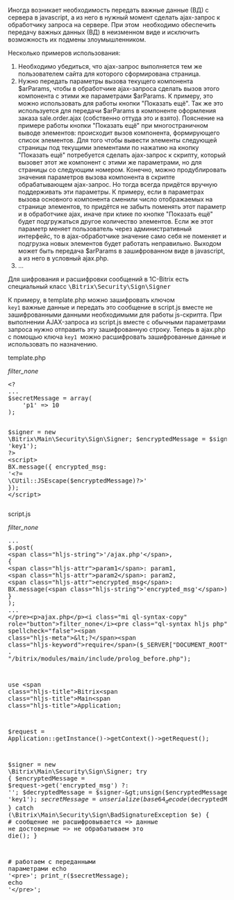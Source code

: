 <div class="article-content"><p>Иногда возникает необходимость передать важные данные (ВД) c сервера в javascript, а из него в нужный момент сделать ajax-запрос к обработчику запроса на сервере. При этом&nbsp; необходимо обеспечить передачу важных данных (ВД) в неизменном виде и исключить возможность их подмены злоумышленником.</p><p>Несколько примеров использования:</p><ol><li>Необходимо убедиться, что ajax-запрос выполняется тем же пользователем сайта для которого сформирована страница.</li><li>Нужно передать параметры вызова текущего компонента $arParams, чтобы в обработчике ajax-запроса сделать вызов этого компонента с этими же параметрами $arParams. К примеру, это можно использовать для работы кнопки "Показать ещё". Так же это используется для передачи $arParams в компоненте оформления заказа sale.order.ajax (собственно оттуда это и взято). Пояснение на примере работы кнопки "Показать ещё" при многостраничном выводе элементов: происходит вызов компонента, формирующего список элементов. Для того чтобы вывести элементы следующей страницы под текущими элементами по нажатию на кнопку "Показать ещё" потребуется сделать ajax-запрос к скрипту, который вызовет этот же компонент с этими же параметрами, но для страницы со следующим номером. Конечно, можно продублировать значения параметров вызова компонента в скрипте обрабатывающем ajax-запрос. Но тогда всегда придётся вручную поддерживать эти параметры. К примеру, если в параметрах вызова основного компонента сменили число отображаемых на странице элементов, то придётся не забыть поменять этот параметр и в обработчике ajax, иначе при клике по кнопке "Показать ещё" будет подгружаться другое количество элементов. Если же этот параметр меняет пользователь через административный интерфейс, то в ajax-обработчике значение само себя не поменяет и подгрузка новых элементов будет работать неправильно. Выходом может быть передача $arParams в зашифрованном виде в javascript, а из него в условный ajax.php.</li><li>...</li></ol><p>Для шифрования и расшифровки сообщений в 1C-Bitrix есть специальный класс&nbsp;<code style="font-size: inherit;" role="button">\Bitrix\Security\Sign\Signer</code></p><p>К примеру, в template.php можно зашифровать ключом <code role="button">
key1</code> важные данные и передать это сообщение в script.js вместе не зашифрованными данными необходимыми для работы js-скрипта. При выполнении AJAX-запроса из script.js вместе с обычными параметрами запроса нужно отправить эту зашифрованную строку. Теперь в ajax.php с помощью ключа&nbsp;<code role="button">key1</code>&nbsp; можно расшифровать зашифрованные данные и использовать по назначению.</p><p>template.php</p><i class="mi ql-syntax-copy" role="button">filter_none</i><pre class="ql-syntax hljs xml" spellcheck="false"><span class="php"><span class="hljs-meta">&lt;?</span>
...
$secretMessage = <span class="hljs-keyword">array</span>(
    <span class="hljs-string">'p1'</span> =&gt; <span class="hljs-number">10</span>
);

$signer = <span class="hljs-keyword">new</span> \Bitrix\Main\Security\Sign\Signer;
$encryptedMessage = $signer-&gt;sign(base64_encode(serialize($secretMessage)), <span class="hljs-string">'key1'</span>);
<span class="hljs-meta">?&gt;</span></span>
<span class="hljs-tag">&lt;<span class="hljs-name">script</span>&gt;</span><span class="xml">
BX.message({
encrypted_msg: '<span class="php"><span class="hljs-meta">&lt;?</span>= \CUtil::JSEscape($encryptedMessage)<span class="hljs-meta">?&gt;</span></span>'
});
</span><span class="hljs-tag">&lt;/<span class="hljs-name">script</span>&gt;</span>
</pre><p>script.js</p><i class="mi ql-syntax-copy" role="button">filter_none</i><pre class="ql-syntax hljs javascript" spellcheck="false">...
$.post(
    <span class="hljs-string">'/ajax.php'</span>,
    {
        <span class="hljs-attr">param1</span>: param1,
        <span class="hljs-attr">param2</span>: param2,
        <span class="hljs-attr">encrypted_msg</span>: BX.message(<span class="hljs-string">'encrypted_msg'</span>)
    }
);
...
</pre><p>ajax.php</p><i class="mi ql-syntax-copy" role="button">filter_none</i><pre class="ql-syntax hljs php" spellcheck="false"><span class="hljs-meta">&lt;?</span><span class="hljs-keyword">require</span>($_SERVER[<span class="hljs-string">"DOCUMENT_ROOT"</span>] . <span class="hljs-string">"/bitrix/modules/main/include/prolog_before.php"</span>);

<span class="hljs-keyword">use</span> \<span class="hljs-title">Bitrix</span>\<span class="hljs-title">Main</span>\<span class="hljs-title">Application</span>;

$request = Application::getInstance()-&gt;getContext()-&gt;getRequest();

$signer = <span class="hljs-keyword">new</span> \Bitrix\Main\Security\Sign\Signer;
<span class="hljs-keyword">try</span>
{
$encryptedMessage = $request-&gt;get(<span class="hljs-string">'encrypted_msg'</span>) ?: <span class="hljs-string">''</span>;
$decryptedMessage = $signer-&gt;unsign($encryptedMessage, <span class="hljs-string">'key1'</span>);
$secretMessage = unserialize(base64_decode($decryptedMessage));
}
<span class="hljs-keyword">catch</span> (\Bitrix\Main\Security\Sign\BadSignatureException $e)
{
<span class="hljs-comment"># сообщение не расшифровывается =&gt; данные не достоверные =&gt; не обрабатываем это</span>
<span class="hljs-keyword">die</span>();
}

<span class="hljs-comment"># работаем с переданными параметрами</span>
<span class="hljs-keyword">echo</span> <span class="hljs-string">'&lt;pre&gt;'</span>;
print_r($secretMessage);
<span class="hljs-keyword">echo</span> <span class="hljs-string">'&lt;/pre&gt;'</span>;
</pre></div>